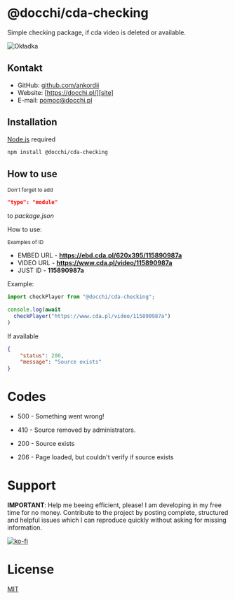 # @docchi/cda-checking

Simple checking package, if cda video is deleted or available.

![Okładka](https://cdn.discordapp.com/attachments/721911008213598238/1001119430358601760/Frame_1_2.png)

## Kontakt

- GitHub: [github.com/ankordii][github]
- Website: [https://docchi.pl/][site]
- E-mail: pomoc@docchi.pl

## Installation

[Node.js](https://nodejs.org/en/) required
```bash
npm install @docchi/cda-checking
```

## How to use

<sub>Don't forget to add
```json
"type": "module"
```
to *package.json*
</sub>

How to use: 

<sub>Examples of ID</sub>
- EMBED URL - **https://ebd.cda.pl/620x395/115890987a**
- VIDEO URL - **https://www.cda.pl/video/115890987a**
- JUST ID - **115890987a**

Example: 

```js
import checkPlayer from "@docchi/cda-checking";

console.log(await 
  checkPlayer("https://www.cda.pl/video/115890987a")
)
```

If available
```json
{
    "status": 200, 
    "message": "Source exists" 
}
```
# Codes

- 500 - Something went wrong!
- 410 - Source removed by administrators.

- 200 - Source exists
- 206 - Page loaded, but couldn't verify if source exists

# Support
<b>IMPORTANT</b>: Help me beeing efficient, please! I am developing in my free time for no money. Contribute to the project by posting complete, structured and helpful issues which I can reproduce quickly without asking for missing information.

[![ko-fi](https://ko-fi.com/img/githubbutton_sm.svg)](https://ko-fi.com/docchi)

# License
[MIT](https://github.com/docchipl/cda-checking/blob/main/LICENSE)

[github]: https://github.com/ankordii
[site]: https://docchi.pl/
